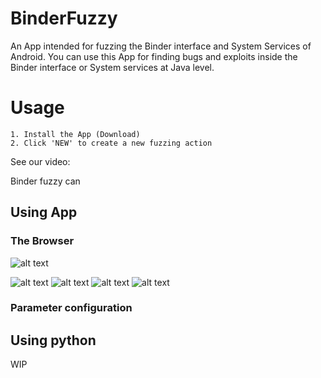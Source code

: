 # BinderFuzzy

An App intended for fuzzing the Binder interface and System Services of Android.
You can use this App for finding bugs and exploits inside the Binder interface or System services at Java level.

# Usage
```
1. Install the App (Download)
2. Click 'NEW' to create a new fuzzing action
```

See our video: []()

Binder fuzzy can

## Using App



### The Browser

![alt text](metadata/android/en-US/images/image.png)


![alt text](metadata/android/en-US/images/phoneScreenshots/Screenshot_20200603_181445_org.chickenhook.binderfuzzy.jpg)
![alt text](metadata/android/en-US/images/phoneScreenshots/Screenshot_20200603_181354_org.chickenhook.binderfuzzy.jpg)
![alt text](metadata/android/en-US/images/phoneScreenshots/Screenshot_20200603_181407_org.chickenhook.binderfuzzy.jpg)
![alt text](metadata/android/en-US/images/phoneScreenshots/Screenshot_20200603_181349_org.chickenhook.binderfuzzy.jpg)


### Parameter configuration


## Using python

WIP
